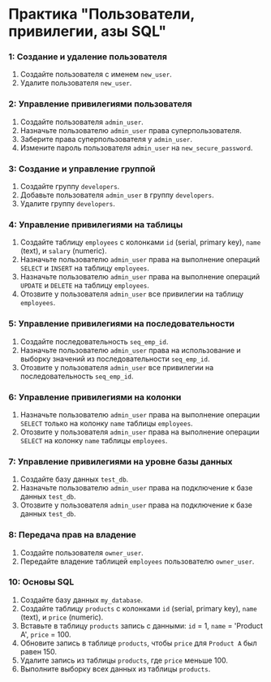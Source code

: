 # Практика "Пользователи, привилегии, азы SQL"

### 1: Создание и удаление пользователя
1. Создайте пользователя с именем `new_user`.
2. Удалите пользователя `new_user`.

### 2: Управление привилегиями пользователя
1. Создайте пользователя `admin_user`.
2. Назначьте пользователю `admin_user` права суперпользователя.
3. Заберите права суперпользователя у `admin_user`.
4. Измените пароль пользователя `admin_user` на `new_secure_password`.

### 3: Создание и управление группой
1. Создайте группу `developers`.
2. Добавьте пользователя `admin_user` в группу `developers`.
3. Удалите группу `developers`.

### 4: Управление привилегиями на таблицы
1. Создайте таблицу `employees` с колонками `id` (serial, primary key), `name` (text), и `salary` (numeric).
2. Назначьте пользователю `admin_user` права на выполнение операций `SELECT` и `INSERT` на таблицу `employees`.
3. Назначьте пользователю `admin_user` права на выполнение операций `UPDATE` и `DELETE` на таблицу `employees`.
4. Отозвите у пользователя `admin_user` все привилегии на таблицу `employees`.

### 5: Управление привилегиями на последовательности
1. Создайте последовательность `seq_emp_id`.
2. Назначьте пользователю `admin_user` права на использование и выборку значений из последовательности `seq_emp_id`.
3. Отозвите у пользователя `admin_user` все привилегии на последовательность `seq_emp_id`.

### 6: Управление привилегиями на колонки
1. Назначьте пользователю `admin_user` права на выполнение операции `SELECT` только на колонку `name` таблицы `employees`.
2. Отозвите у пользователя `admin_user` права на выполнение операции `SELECT` на колонку `name` таблицы `employees`.

### 7: Управление привилегиями на уровне базы данных
1. Создайте базу данных `test_db`.
2. Назначьте пользователю `admin_user` права на подключение к базе данных `test_db`.
3. Отозвите у пользователя `admin_user` права на подключение к базе данных `test_db`.

### 8: Передача прав на владение
1. Создайте пользователя `owner_user`.
2. Передайте владение таблицей `employees` пользователю `owner_user`.

### 10: Основы SQL
1. Создайте базу данных `my_database`.
2. Создайте таблицу `products` с колонками `id` (serial, primary key), `name` (text), и `price` (numeric).
3. Вставьте в таблицу `products` запись с данными: `id` = 1, `name` = 'Product A', `price` = 100.
4. Обновите запись в таблице `products`, чтобы `price` для `Product A` был равен 150.
5. Удалите запись из таблицы `products`, где `price` меньше 100.
6. Выполните выборку всех данных из таблицы `products`.
